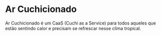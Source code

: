 # Ar Cuchicionado

Ar Cuchicionado é um CaaS (Cuchi as a Service) para todos aqueles que estão sentindo calor e precisam se refrescar nesse clima tropical.
